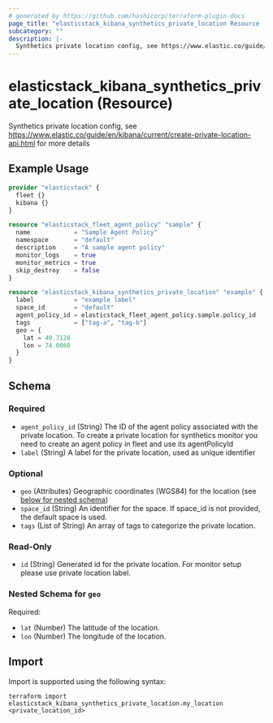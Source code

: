 ```yaml
---
# generated by https://github.com/hashicorp/terraform-plugin-docs
page_title: "elasticstack_kibana_synthetics_private_location Resource - terraform-provider-elasticstack"
subcategory: ""
description: |-
  Synthetics private location config, see https://www.elastic.co/guide/en/kibana/current/create-private-location-api.html for more details
---
```


# elasticstack_kibana_synthetics_private_location (Resource)

Synthetics private location config, see https://www.elastic.co/guide/en/kibana/current/create-private-location-api.html for more details

## Example Usage

```terraform
provider "elasticstack" {
  fleet {}
  kibana {}
}

resource "elasticstack_fleet_agent_policy" "sample" {
  name            = "Sample Agent Policy"
  namespace       = "default"
  description     = "A sample agent policy"
  monitor_logs    = true
  monitor_metrics = true
  skip_destroy    = false
}

resource "elasticstack_kibana_synthetics_private_location" "example" {
  label           = "example label"
  space_id        = "default"
  agent_policy_id = elasticstack_fleet_agent_policy.sample.policy_id
  tags            = ["tag-a", "tag-b"]
  geo = {
    lat = 40.7128
    lon = 74.0060
  }
}
```

<!-- schema generated by tfplugindocs -->
## Schema

### Required

- `agent_policy_id` (String) The ID of the agent policy associated with the private location. To create a private location for synthetics monitor you need to create an agent policy in fleet and use its agentPolicyId
- `label` (String) A label for the private location, used as unique identifier

### Optional

- `geo` (Attributes) Geographic coordinates (WGS84) for the location (see [below for nested schema](#nestedatt--geo))
- `space_id` (String) An identifier for the space. If space_id is not provided, the default space is used.
- `tags` (List of String) An array of tags to categorize the private location.

### Read-Only

- `id` (String) Generated id for the private location. For monitor setup please use private location label.

<a id="nestedatt--geo"></a>
### Nested Schema for `geo`

Required:

- `lat` (Number) The latitude of the location.
- `lon` (Number) The longitude of the location.

## Import

Import is supported using the following syntax:

```shell
terraform import elasticstack_kibana_synthetics_private_location.my_location <private_location_id>
```
